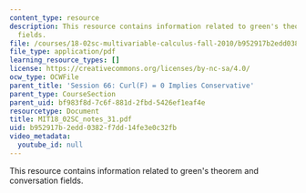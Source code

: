 ```yaml
---
content_type: resource
description: This resource contains information related to green's theorem and conversation
  fields.
file: /courses/18-02sc-multivariable-calculus-fall-2010/b952917b2edd0382f7dd14fe3e0c32fb_MIT18_02SC_notes_31.pdf
file_type: application/pdf
learning_resource_types: []
license: https://creativecommons.org/licenses/by-nc-sa/4.0/
ocw_type: OCWFile
parent_title: 'Session 66: Curl(F) = 0 Implies Conservative'
parent_type: CourseSection
parent_uid: bf983f8d-7c6f-881d-2fbd-5426ef1eaf4e
resourcetype: Document
title: MIT18_02SC_notes_31.pdf
uid: b952917b-2edd-0382-f7dd-14fe3e0c32fb
video_metadata:
  youtube_id: null
---
```

This resource contains information related to green's theorem and conversation fields.